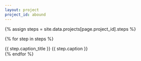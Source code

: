 ```yaml
---
layout: project
project_id: abound
---
```

{% assign steps = site.data.projects[page.project_id].steps %}

{% for step in steps %}
<div>
  {{ step.caption_title }}
  {{ step.caption }}
</div>
{% endfor %}
